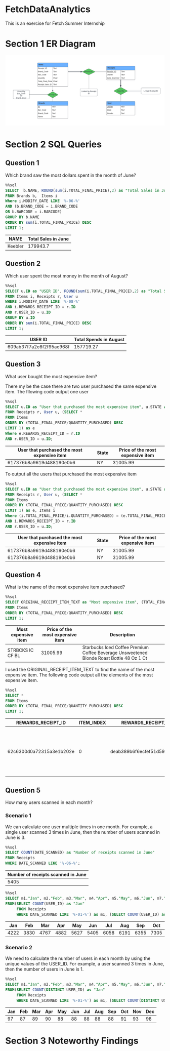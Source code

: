 # FetchDataAnalytics
This is an exercise for Fetch Summer Internship


# Section 1 ER Diagram

![ER Diagram](pics/ERDiagram.png)



# Section 2 SQL Queries
## Question 1
Which brand saw the most dollars spent in the month of June?


```sql
%%sql
SELECT  b.NAME, ROUND(sum(i.TOTAL_FINAL_PRICE),2) as "Total Sales in June"
FROM Brands b,  Items i
Where i.MODIFY_DATE LIKE '%-06-%'
AND (b.BRAND_CODE = i.BRAND_CODE
OR b.BARCODE = i.BARCODE)
GROUP BY b.NAME
ORDER BY sum(i.TOTAL_FINAL_PRICE) DESC
LIMIT 1;
```




<table>
    <thead>
        <tr>
            <th>NAME</th>
            <th>Total Sales in June</th>
        </tr>
    </thead>
    <tbody>
        <tr>
            <td>Keebler</td>
            <td>179943.7</td>
        </tr>
    </tbody>
</table>



## Question 2
Which user spent the most money in the month of August?


```sql
%%sql
SELECT u.ID as "USER ID", ROUND(sum(i.TOTAL_FINAL_PRICE),2) as "Total Spends in August"
FROM Items i, Receipts r, User u
WHERE i.MODIFY_DATE LIKE '%-08-%'
AND i.REWARDS_RECEIPT_ID = r.ID
AND r.USER_ID = u.ID
GROUP BY u.ID
ORDER BY sum(i.TOTAL_FINAL_PRICE) DESC
LIMIT 1;
```




<table>
    <thead>
        <tr>
            <th>USER ID</th>
            <th>Total Spends in August</th>
        </tr>
    </thead>
    <tbody>
        <tr>
            <td>609ab37f7a2e8f2f95ae968f</td>
            <td>157719.27</td>
        </tr>
    </tbody>
</table>



## Question 3
What user bought the most expensive item?

There my be the case there are two user purchased the same expensive item. The fllowing code output one user


```sql
%%sql
SELECT u.ID as "User that purchased the most expensive item", u.STATE as "State", (e.TOTAL_FINAL_PRICE/e.QUANTITY_PURCHASED) as "Price of the most expensive item"
FROM Receipts r, User u, (SELECT * 
FROM Items
ORDER BY (TOTAL_FINAL_PRICE/QUANTITY_PURCHASED) DESC
LIMIT 1) as e
Where e.REWARDS_RECEIPT_ID = r.ID
AND r.USER_ID = u.ID;

```




<table>
    <thead>
        <tr>
            <th>User that purchased the most expensive item</th>
            <th>State</th>
            <th>Price of the most expensive item</th>
        </tr>
    </thead>
    <tbody>
        <tr>
            <td>617376b8a9619d488190e0b6</td>
            <td>NY</td>
            <td>31005.99</td>
        </tr>
    </tbody>
</table>



To output all the users that purchased the most expensive item


```sql
%%sql
SELECT u.ID as "User that purchased the most expensive item", u.STATE as "State", (e.TOTAL_FINAL_PRICE/e.QUANTITY_PURCHASED)  as "Price of the most expensive item"
FROM Receipts r, User u, (SELECT * 
FROM Items
ORDER BY (TOTAL_FINAL_PRICE/QUANTITY_PURCHASED) DESC
LIMIT 1) as e, Items i
Where (i.TOTAL_FINAL_PRICE/i.QUANTITY_PURCHASED) = (e.TOTAL_FINAL_PRICE/e.QUANTITY_PURCHASED)
AND i.REWARDS_RECEIPT_ID = r.ID
AND r.USER_ID = u.ID;
```




<table>
    <thead>
        <tr>
            <th>User that purchased the most expensive item</th>
            <th>State</th>
            <th>Price of the most expensive item</th>
        </tr>
    </thead>
    <tbody>
        <tr>
            <td>617376b8a9619d488190e0b6</td>
            <td>NY</td>
            <td>31005.99</td>
        </tr>
        <tr>
            <td>617376b8a9619d488190e0b6</td>
            <td>NY</td>
            <td>31005.99</td>
        </tr>
    </tbody>
</table>



## Question 4
What is the name of the most expensive item purchased?


```sql
%%sql
SELECT ORIGINAL_RECEIPT_ITEM_TEXT as "Most expensive item", (TOTAL_FINAL_PRICE/QUANTITY_PURCHASED) as "Price of the most expensive item", DESCRIPTION as "Description"
FROM Items
ORDER BY (TOTAL_FINAL_PRICE/QUANTITY_PURCHASED) DESC
LIMIT 1;
```





<table>
    <thead>
        <tr>
            <th>Most expensive item</th>
            <th>Price of the most expensive item</th>
            <th>Description</th>
        </tr>
    </thead>
    <tbody>
        <tr>
            <td>STRBCKS IC CF BL</td>
            <td>31005.99</td>
            <td>Starbucks Iced Coffee Premium Coffee Beverage Unsweetened Blonde Roast Bottle 48 Oz 1 Ct</td>
        </tr>
    </tbody>
</table>



I used the ORIGINAL_RECEIPT_ITEM_TEXT to find the name of the most expensive item. The following code output all the elements of the most expensive item.


```sql
%%sql
SELECT *
FROM Items
ORDER BY (TOTAL_FINAL_PRICE/QUANTITY_PURCHASED) DESC
LIMIT 1;
```




<table>
    <thead>
        <tr>
            <th>REWARDS_RECEIPT_ID</th>
            <th>ITEM_INDEX</th>
            <th>REWARDS_RECEIPT_ITEM_ID</th>
            <th>DESCRIPTION</th>
            <th>BARCODE</th>
            <th>BRAND_CODE</th>
            <th>QUANTITY_PURCHASED</th>
            <th>TOTAL_FINAL_PRICE</th>
            <th>POINTS_EARNED</th>
            <th>REWARDS_GROUP</th>
            <th>ORIGINAL_RECEIPT_ITEM_TEXT</th>
            <th>MODIFY_DATE</th>
        </tr>
    </thead>
    <tbody>
        <tr>
            <td>62c6300d0a72315a3e1b202e</td>
            <td>0</td>
            <td>deab389b6f6ecfef51d595ab07c40e51</td>
            <td>Starbucks Iced Coffee Premium Coffee Beverage Unsweetened Blonde Roast Bottle 48 Oz 1 Ct</td>
            <td>048500201831</td>
            <td>STARBUCKS</td>
            <td>1.0</td>
            <td>31005.99</td>
            <td>310059.90</td>
            <td>STARBUCKS 21 OZ OR LARGER MULTISERVE</td>
            <td>STRBCKS IC CF BL</td>
            <td>2022-07-07T07:11:50.648Z</td>
        </tr>
    </tbody>
</table>



## Question 5
How many users scanned in each month?

### Scenario 1
We can calculate one user multiple times in one month. 
For example, a single user scanned 3 times in June, then the number of users scanned in June is 3.


```sql
%%sql
SELECT COUNT(DATE_SCANNED) as "Number of receipts scanned in June"
FROM Receipts
WHERE DATE_SCANNED LIKE '%-06-%';
```



<table>
    <thead>
        <tr>
            <th>Number of receipts scanned in June</th>
        </tr>
    </thead>
    <tbody>
        <tr>
            <td>5405</td>
        </tr>
    </tbody>
</table>




```sql
%%sql
SELECT m1."Jan", m2."Feb", m3."Mar", m4."Apr", m5."May", m6."Jun", m7."Jul", m8."Aug", m9."Sep", m10."Oct", m11."Nov", m12."Dec"
FROM(SELECT COUNT(USER_ID) as "Jan"
     FROM Receipts
     WHERE DATE_SCANNED LIKE '%-01-%') as m1, (SELECT COUNT(USER_ID) as "Feb" FROM Receipts WHERE DATE_SCANNED LIKE '%-02-%') as m2, (SELECT COUNT(USER_ID) as "Mar" FROM Receipts WHERE DATE_SCANNED LIKE '%-03-%') as m3, (SELECT COUNT(USER_ID) as "Apr" FROM Receipts WHERE DATE_SCANNED LIKE '%-04-%') as m4, (SELECT COUNT(USER_ID) as "May" FROM Receipts WHERE DATE_SCANNED LIKE '%-05-%') as m5, (SELECT COUNT(USER_ID) as "Jun" FROM Receipts WHERE DATE_SCANNED LIKE '%-06-%') as m6, (SELECT COUNT(USER_ID) as "Jul" FROM Receipts WHERE DATE_SCANNED LIKE '%-07-%') as m7, (SELECT COUNT(USER_ID) as "Aug" FROM Receipts WHERE DATE_SCANNED LIKE '%-08-%') as m8, (SELECT COUNT(USER_ID) as "Sep" FROM Receipts WHERE DATE_SCANNED LIKE '%-09-%') as m9, (SELECT COUNT(USER_ID) as "Oct" FROM Receipts WHERE DATE_SCANNED LIKE '%-10-%') as m10, (SELECT COUNT(USER_ID) as "Nov" FROM Receipts WHERE DATE_SCANNED LIKE '%-11-%') as m11, (SELECT COUNT(USER_ID) as "Dec" FROM Receipts WHERE DATE_SCANNED LIKE '%-12-%') as m12

```



<table>
    <thead>
        <tr>
            <th>Jan</th>
            <th>Feb</th>
            <th>Mar</th>
            <th>Apr</th>
            <th>May</th>
            <th>Jun</th>
            <th>Jul</th>
            <th>Aug</th>
            <th>Sep</th>
            <th>Oct</th>
            <th>Nov</th>
            <th>Dec</th>
        </tr>
    </thead>
    <tbody>
        <tr>
            <td>4222</td>
            <td>3830</td>
            <td>4767</td>
            <td>4882</td>
            <td>5627</td>
            <td>5405</td>
            <td>6058</td>
            <td>6191</td>
            <td>6355</td>
            <td>7305</td>
            <td>7512</td>
            <td>8447</td>
        </tr>
    </tbody>
</table>



### Scenario 2
We need to calculate the number of users in each month by using the unique values of the USER_ID.
For example, a user scanned 3 times in June, then the number of users in June is 1.


```sql
%%sql
SELECT m1."Jan", m2."Feb", m3."Mar", m4."Apr", m5."May", m6."Jun", m7."Jul", m8."Aug", m9."Sep", m10."Oct", m11."Nov", m12."Dec"
FROM(SELECT COUNT(DISTINCT USER_ID) as "Jan"
     FROM Receipts
     WHERE DATE_SCANNED LIKE '%-01-%') as m1, (SELECT COUNT(DISTINCT USER_ID) as "Feb" FROM Receipts WHERE DATE_SCANNED LIKE '%-02-%') as m2, (SELECT COUNT(DISTINCT USER_ID) as "Mar" FROM Receipts WHERE DATE_SCANNED LIKE '%-03-%') as m3, (SELECT COUNT(DISTINCT USER_ID) as "Apr" FROM Receipts WHERE DATE_SCANNED LIKE '%-04-%') as m4, (SELECT COUNT(DISTINCT USER_ID) as "May" FROM Receipts WHERE DATE_SCANNED LIKE '%-05-%') as m5, (SELECT COUNT(DISTINCT USER_ID) as "Jun" FROM Receipts WHERE DATE_SCANNED LIKE '%-06-%') as m6, (SELECT COUNT(DISTINCT USER_ID) as "Jul" FROM Receipts WHERE DATE_SCANNED LIKE '%-07-%') as m7, (SELECT COUNT(DISTINCT USER_ID) as "Aug" FROM Receipts WHERE DATE_SCANNED LIKE '%-08-%') as m8, (SELECT COUNT(DISTINCT USER_ID) as "Sep" FROM Receipts WHERE DATE_SCANNED LIKE '%-09-%') as m9, (SELECT COUNT(DISTINCT USER_ID) as "Oct" FROM Receipts WHERE DATE_SCANNED LIKE '%-10-%') as m10, (SELECT COUNT(DISTINCT USER_ID) as "Nov" FROM Receipts WHERE DATE_SCANNED LIKE '%-11-%') as m11, (SELECT COUNT(DISTINCT USER_ID) as "Dec" FROM Receipts WHERE DATE_SCANNED LIKE '%-12-%') as m12

```




<table>
    <thead>
        <tr>
            <th>Jan</th>
            <th>Feb</th>
            <th>Mar</th>
            <th>Apr</th>
            <th>May</th>
            <th>Jun</th>
            <th>Jul</th>
            <th>Aug</th>
            <th>Sep</th>
            <th>Oct</th>
            <th>Nov</th>
            <th>Dec</th>
        </tr>
    </thead>
    <tbody>
        <tr>
            <td>97</td>
            <td>87</td>
            <td>89</td>
            <td>90</td>
            <td>88</td>
            <td>88</td>
            <td>88</td>
            <td>88</td>
            <td>88</td>
            <td>91</td>
            <td>93</td>
            <td>98</td>
        </tr>
    </tbody>
</table>

# Section 3 Noteworthy Findings